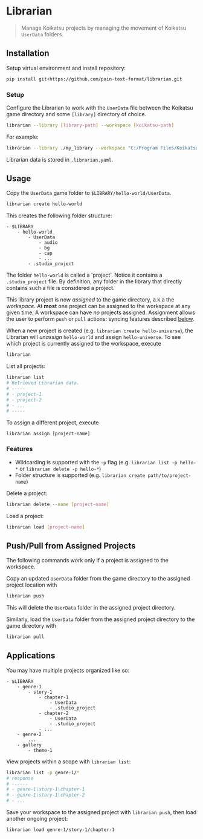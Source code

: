 # Librarian

> Manage Koikatsu projects by managing the movement of Koikatsu `UserData` folders.

## Installation

Setup virtual environment and install repository:
```bash
pip install git+https://github.com/pain-text-format/librarian.git
```

### Setup
Configure the Librarian to work with the `UserData` file between the Koikatsu game directory and some `[library]` directory of choice.

```bash
librarian --library [library-path] --workspace [koikatsu-path]
```
For example:
```bash
librarian --library ./my_library --workspace "C:/Program Files/Koikatsu Party"
```
Librarian data is stored in `.librarian.yaml`.

## Usage
Copy the `UserData` game folder to `$LIBRARY/hello-world/UserData`.
```bash
librarian create hello-world
```
This creates the following folder structure:
```
- $LIBRARY
    - hello-world
        - UserData
            - audio
            - bg
            - cap
            - ...
        - .studio_project
```
The folder `hello-world` is called a 'project'. Notice it contains a `.studio_project` file. By definition, any folder in the library that directly contains such a file is considered a project.

This library project is now *assigned* to the game directory, a.k.a the *workspace*. At **most** one project can be assigned to the workspace at any given time. A workspace can have *no* projects assigned. Assignment allows the user to perform `push` or `pull` actions: syncing features described [below](#pushpull-from-assigned-projects).

When a new project is created (e.g. `librarian create hello-universe`), the Librarian will *unassign* `hello-world` and assign `hello-universe`. To see which project is currently assigned to the workspace, execute
```bash
librarian
```
List all projects:
```bash
librarian list
# Retrieved Librarian data.
# -----
# - project-1
# - project-2
# - ...
# -----
```
To assign a different project, execute
```
librarian assign [project-name]
```

### Features
* Wildcarding is supported with the `-p` flag (e.g. `librarian list -p hello-*` or `librarian delete -p hello-*`)
* Folder structure is supported (e.g. `librarian create path/to/project-name`)

Delete a project:
```bash
librarian delete --name [project-name]
```
Load a project:
```bash
librarian load [project-name]
```

## Push/Pull from Assigned Projects
The following commands work only if a project is assigned to the workspace.

Copy an updated `UserData` folder from the game directory to the assigned project location with
```bash
librarian push
```
This will delete the `UserData` folder in the assigned project directory.

Similarly, load the `UserData` folder from the assigned project directory to the game directory with
```bash
librarian pull
```

## Applications
You may have multiple projects organized like so:
```
- $LIBRARY
    - genre-1
        - story-1
            - chapter-1
                - UserData
                - .studio_project
            - chapter-2
                - UserData
                - .studio_project
            - ...
    - genre-2
        ...
    - gallery
        - theme-1
```
View projects within a scope with `librarian list`:
```bash
librarian list -p genre-1/*
# response
# ------
# - genre-1\story-1\chapter-1
# - genre-1\story-1\chapter-2
# - ...
```
Save your workspace to the assigned project with `librarian push`, then load another ongoing project:
```bash
librarian load genre-1/story-1/chapter-1
```